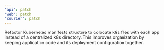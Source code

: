 ```yaml
---
"api": patch
"web": patch
"courier": patch
---
```


Refactor Kubernetes manifests structure to colocate k8s files with each app instead of a centralized k8s directory. This improves organization by keeping application code and its deployment configuration together. 